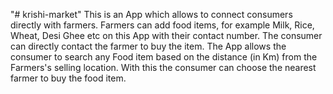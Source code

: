 "# krishi-market" 
This is an App which allows to connect consumers directly with farmers. Farmers can add food items, for example Milk, Rice, Wheat, Desi Ghee etc on this App with their contact number. The consumer can directly contact the farmer to buy the item. The App allows the consumer to search any Food item based on the distance (in Km) from the Farmers's selling location. With this the consumer can choose the nearest farmer to buy the food item.